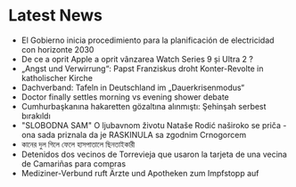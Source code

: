 # Latest News
-  El Gobierno inicia procedimiento para la planificación de electricidad con horizonte 2030
-  De ce a oprit Apple a oprit vânzarea Watch Series 9 și Ultra 2 ?
-  „Angst und Verwirrung“: Papst Franziskus droht Konter-Revolte in katholischer Kirche
-  Dachverband: Tafeln in Deutschland im „Dauerkrisenmodus“
-  Doctor finally settles morning vs evening shower debate
-  Cumhurbaşkanına hakaretten gözaltına alınmıştı: Şehinşah serbest bırakıldı
-  "SLOBODNA SAM" O ljubavnom životu Nataše Rodić naširoko se priča - ona sada priznala da je RASKINULA sa zgodnim Crnogorcem
-  কানের দুল গিলে ফেলে হাসপাতালে ছিনতাইকারী
-  Detenidos dos vecinos de Torrevieja que usaron la tarjeta de una vecina de Camariñas para compras
-  Mediziner-Verbund ruft Ärzte und Apotheken zum Impfstopp auf
